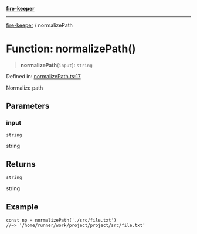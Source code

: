 [**fire-keeper**](../README.md)

***

[fire-keeper](../README.md) / normalizePath

# Function: normalizePath()

> **normalizePath**(`input`): `string`

Defined in: [normalizePath.ts:17](https://github.com/phonowell/fire-keeper/blob/master/src/normalizePath.ts#L17)

Normalize path

## Parameters

### input

`string`

string

## Returns

`string`

string

## Example

```
const np = normalizePath('./src/file.txt')
//=> '/home/runner/work/project/project/src/file.txt'
```
